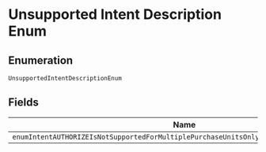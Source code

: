 
# Unsupported Intent Description Enum

## Enumeration

`UnsupportedIntentDescriptionEnum`

## Fields

| Name |
|  --- |
| `enumIntentAUTHORIZEIsNotSupportedForMultiplePurchaseUnitsOnlyIntentCAPTUREIsSupported` |

